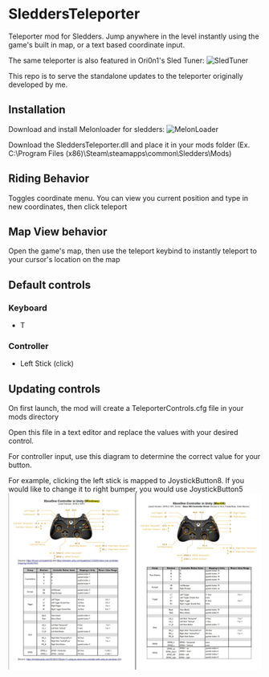 # SleddersTeleporter
Teleporter mod for Sledders. Jump anywhere in the level instantly using the game's built in map, or a text based coordinate input.

The same teleporter is also featured in Ori0n1's Sled Tuner: ![SledTuner](https://github.com/0ri0n1/SledTuner2.0-with-GUI/tree/master "SledTuner")

This repo is to serve the standalone updates to the teleporter originally developed by me.

## Installation
Download and install Melonloader for sledders: ![MelonLoader](https://melonwiki.xyz/ "melonwiki.xyz")

Download the SleddersTeleporter.dll and place it in your mods folder (Ex. C:\Program Files (x86)\Steam\steamapps\common\Sledders\Mods)

## Riding Behavior
Toggles coordinate menu. You can view you current position and type in new coordinates, then click teleport

## Map View behavior
Open the game's map, then use the teleport keybind to instantly teleport to your cursor's location on the map

## Default controls
### Keyboard
* T

### Controller
* Left Stick (click)

## Updating controls
On first launch, the mod will create a TeleporterControls.cfg file in your mods directory

Open this file in a text editor and replace the values with your desired control.

For controller input, use this diagram to determine the correct value for your button.

For example, clicking the left stick is mapped to JoystickButton8. If you would like to change it to right bumper, you would use JoystickButton5
![ControllerLayout](unityControllerLayout.jpeg?raw=true "Unity Controller Layout")
